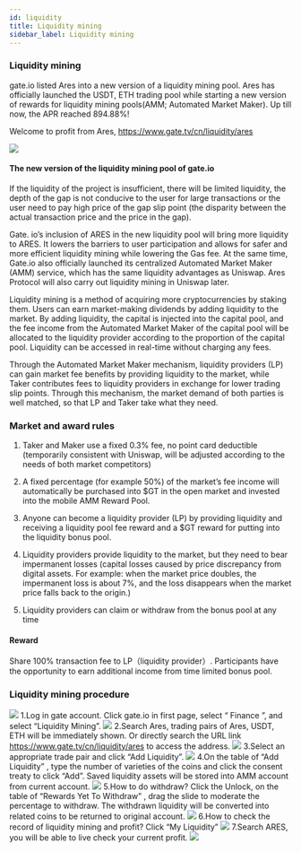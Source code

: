 ```yaml
---
id: liquidity
title: Liquidity mining
sidebar_label: Liquidity mining
---
```

### Liquidity mining
gate.io listed Ares into a new version of a liquidity mining pool. Ares has officially launched the USDT, ETH trading pool while starting a new version of rewards for liquidity mining pools(AMM; Automated Market Maker). Up till now, the APR reached 894.88%!

Welcome to profit from Ares, https://www.gate.tv/cn/liquidity/ares

![](assets/build/35.png)

#### The new version of the liquidity mining pool of gate.io

If the liquidity of the project is insufficient, there will be limited liquidity, the depth of the gap is not conducive to the user for large transactions or the user need to pay high price of the gap slip point (the disparity between the actual transaction price and the price in the gap).

Gate. io’s inclusion of ARES in the new liquidity pool will bring more liquidity to ARES. It lowers the barriers to user participation and allows for safer and more efficient liquidity mining while lowering the Gas fee. At the same time, Gate.io also officially launched its centralized Automated Market Maker (AMM) service, which has the same liquidity advantages as Uniswap. Ares Protocol will also carry out liquidity mining in Uniswap later.

Liquidity mining is a method of acquiring more cryptocurrencies by staking them. Users can earn market-making dividends by adding liquidity to the market. By adding liquidity, the capital is injected into the capital pool, and the fee income from the Automated Market Maker of the capital pool will be allocated to the liquidity provider according to the proportion of the capital pool. Liquidity can be accessed in real-time without charging any fees.

Through the Automated Market Maker mechanism, liquidity providers (LP) can gain market fee benefits by providing liquidity to the market, while Taker contributes fees to liquidity providers in exchange for lower trading slip points. Through this mechanism, the market demand of both parties is well matched, so that LP and Taker take what they need.

### Market and award rules

1. Taker and Maker use a fixed 0.3% fee, no point card deductible (temporarily consistent with Uniswap, will be adjusted according to the needs of both market competitors)

2. A fixed percentage (for example 50%) of the market’s fee income will automatically be purchased into $GT in the open market and invested into the mobile AMM Reward Pool.

3. Anyone can become a liquidity provider (LP) by providing liquidity and receiving a liquidity pool fee reward and a $GT reward for putting into the liquidity bonus pool.

4. Liquidity providers provide liquidity to the market, but they need to bear impermanent losses (capital losses caused by price discrepancy from digital assets. For example: when the market price doubles, the impermanent loss is about 7%, and the loss disappears when the market price falls back to the origin.)

5. Liquidity providers can claim or withdraw from the bonus pool at any time

#### Reward
Share 100% transaction fee to LP（liquidity provider）.
Participants have the opportunity to earn additional income from time limited bonus pool. 


### Liquidity mining procedure
![](assets/build/36.png)
1.Log in gate account. Click gate.io in first page, select “ Finance ”, and select “Liquidity Mining”.
![](assets/build/37.png)
2.Search Ares, trading pairs of Ares, USDT, ETH will be immediately shown. Or directly search the URL link https://www.gate.tv/cn/liquidity/ares to access the address.
![](assets/build/38.png)
3.Select an appropriate trade pair and click “Add Liquidity”.
![](assets/build/39.png)
4.On the table of “Add Liquidity” , type the number of varieties of the coins and click the consent treaty to click “Add”. Saved liquidity assets will be stored into AMM account from current account.
![](assets/build/40.png)
5.How to do withdraw? Click the Unlock, on the table of “Rewards Yet To Withdraw” , drag the slide to moderate the percentage to withdraw. The withdrawn liquidity will be converted into related coins to be returned to original account.
![](assets/build/41.png)
6.How to check the record of liquidity mining and profit? Click “My Liquidity”
![](assets/build/42.png)
7.Search ARES, you will be able to live check your current profit.
![](assets/build/43.png)